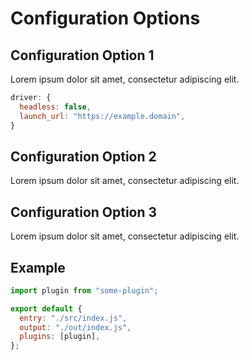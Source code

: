# Configuration Options

## Configuration Option 1

Lorem ipsum dolor sit amet, consectetur adipiscing elit.

```js
driver: {
  headless: false,
  launch_url: "https://example.domain",
}
```

## Configuration Option 2

Lorem ipsum dolor sit amet, consectetur adipiscing elit.

## Configuration Option 3

Lorem ipsum dolor sit amet, consectetur adipiscing elit.

## Example

```js
import plugin from "some-plugin";

export default {
  entry: "./src/index.js",
  output: "./out/index.js",
  plugins: [plugin],
};
```
